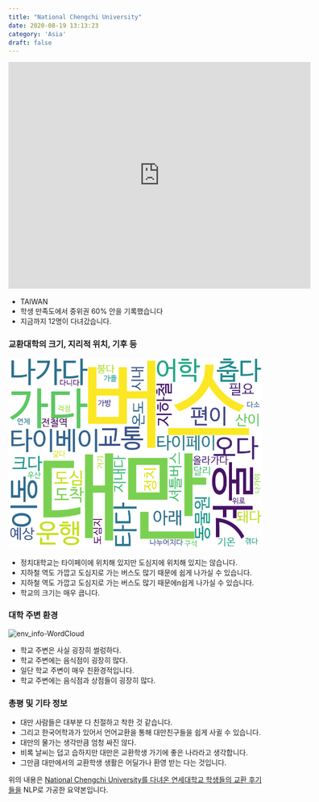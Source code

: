 ```yaml
---
title: "National Chengchi University"
date: 2020-08-19 13:13:23
category: 'Asia'
draft: false
---
```


<iframe
width="600"
height="450"
frameborder="0" style="border:0"
src="https://www.google.com/maps/embed/v1/place?key=AIzaSyC9e1AME-pVmWC4hBpFdu5S4dKzyepa3HQ&q=National+Chengchi+University&center=24.9861694,121.5771149&zoom=14" allowfullscreen>
</iframe>

* TAIWAN
* 학생 만족도에서 중위권 60% 안을 기록했습니다
* 지금까지 12명이 다녀갔습니다. 

### 교환대학의 크기, 지리적 위치, 기후 등

![gen_info-WordCloud](../univ_wordclouds_okt/gen_info/TW000002_gen_info_okt.png)

* 정치대학교는 타이페이에 위치해 있지만 도심지에 위치해 있지는 않습니다.
* 지하철 역도 가깝고 도심지로 가는 버스도 많기 때문에 쉽게 나가실 수 있습니다.
* 지하철 역도 가깝고 도심지로 가는 버스도 많기 때문에n쉽게 나가실 수 있습니다.
* 학교의 크기는 매우 큽니다.


### 대학 주변 환경

![env_info-WordCloud](../univ_wordclouds_okt/env_info/TW000002_env_info_okt.png)

* 학교 주변은 사실 굉장히 썰렁하다.
* 학교 주변에는 음식점이 굉장히 많다.
* 일단 학교 주변이 매우 친환경적입니다.
* 학교 주변에는 음식점과 상점들이 굉장히 많다.


### 총평 및 기타 정보 
* 대만 사람들은 대부분 다 친절하고 착한 것 같습니다.
* 그리고 한국어학과가 있어서 언어교환을 통해 대만친구들을 쉽게 사귈 수 있습니다.
* 대만의 물가는 생각만큼 엄청 싸진 않다.
* 비록 날씨는 덥고 습하지만 대만은 교환학생 가기에 좋은 나라라고 생각합니다.
* 그만큼 대만에서의 교환학생 생활은 어딜가나 환영 받는 다는 것입니다.


위의 내용은 [National Chengchi University를 다녀온 연세대학교 학생들의 교환 후기들을](http://oia.yonsei.ac.kr/partner/expReport.asp?ucode=TW000002&bgbn=A) NLP로 가공한 요약본입니다. 
